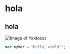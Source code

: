 # hola 
## hola
![Image of Yaktocat](https://octodex.github.com/images/yaktocat.png)
``` javascript
var myVar = "Hello, world!";
```
